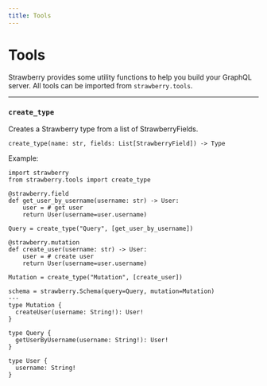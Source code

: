 ```yaml
---
title: Tools
---
```


# Tools

Strawberry provides some utility functions to help you build your GraphQL
server. All tools can be imported from `strawberry.tools`.

---

### `create_type`

Creates a Strawberry type from a list of StrawberryFields.

`create_type(name: str, fields: List[StrawberryField]) -> Type`

Example:

```python+schema
import strawberry
from strawberry.tools import create_type

@strawberry.field
def get_user_by_username(username: str) -> User:
    user = # get user
    return User(username=user.username)

Query = create_type("Query", [get_user_by_username])

@strawberry.mutation
def create_user(username: str) -> User:
    user = # create user
    return User(username=user.username)

Mutation = create_type("Mutation", [create_user])

schema = strawberry.Schema(query=Query, mutation=Mutation)
---
type Mutation {
  createUser(username: String!): User!
}

type Query {
  getUserByUsername(username: String!): User!
}

type User {
  username: String!
}
```
